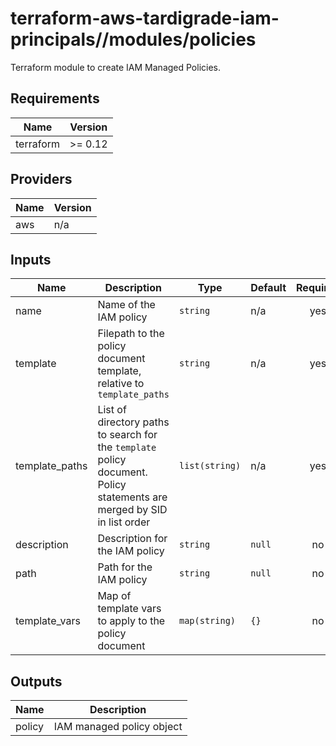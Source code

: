 # terraform-aws-tardigrade-iam-principals//modules/policies

Terraform module to create IAM Managed Policies.


<!-- BEGIN TFDOCS -->
## Requirements

| Name | Version |
|------|---------|
| terraform | >= 0.12 |

## Providers

| Name | Version |
|------|---------|
| aws | n/a |

## Inputs

| Name | Description | Type | Default | Required |
|------|-------------|------|---------|:--------:|
| name | Name of the IAM policy | `string` | n/a | yes |
| template | Filepath to the policy document template, relative to `template_paths` | `string` | n/a | yes |
| template\_paths | List of directory paths to search for the `template` policy document. Policy statements are merged by SID in list order | `list(string)` | n/a | yes |
| description | Description for the IAM policy | `string` | `null` | no |
| path | Path for the IAM policy | `string` | `null` | no |
| template\_vars | Map of template vars to apply to the policy document | `map(string)` | `{}` | no |

## Outputs

| Name | Description |
|------|-------------|
| policy | IAM managed policy object |

<!-- END TFDOCS -->
